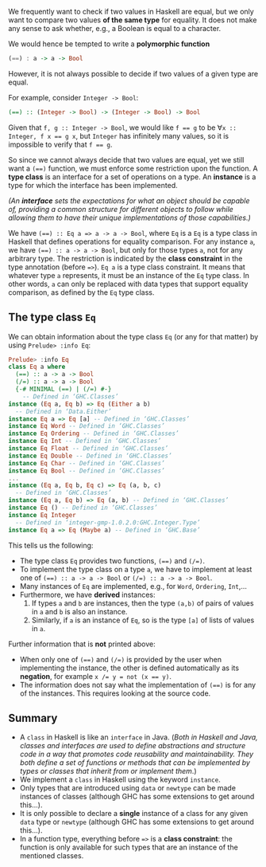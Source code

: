 We frequently want to check if two values in Haskell are equal, but we only want to compare two values **of the same type** for equality. It does not make any sense to ask whether, e.g., a Boolean is equal to a character.

We would hence be tempted to write a **polymorphic function**
```haskell
(==) : a -> a -> Bool
```
However, it is not always possible to decide if two values of a given type are equal.

For example, consider `Integer -> Bool`:
```haskell
(==) :: (Integer -> Bool) -> (Integer -> Bool) -> Bool
```
Given that `f, g :: Integer -> Bool`, we would like `f == g` to be $\forall$`x :: Integer, f x == g x`, but `Integer` has infinitely many values, so it is impossible to verify that `f == g`.

So since we cannot always decide that two values are equal, yet we still want a `(==)` function, we must enforce some restriction upon the function. A **type class** is an interface for a set of operations on a type. An **instance** is a type for which the interface has been implemented.

*(An **interface** sets the expectations for what an object should be capable of, providing a common structure for different objects to follow while allowing them to have their unique implementations of those capabilities.)* 

We have `(==) :: Eq a => a -> a -> Bool`, where `Eq` is a `Eq` is a type class in Haskell that defines operations for equality comparison. For any instance `a`, we have `(==) :: a -> a -> Bool`, but only for those types `a`, not for any arbitrary type. The restriction is indicated by the **class constraint** in the type annotation (before `=>`). `Eq a` is a type class constraint. It means that whatever type `a` represents, it must be an instance of the `Eq` type class. In other words, `a` can only be replaced with data types that support equality comparison, as defined by the `Eq` type class.
## The type class `Eq`
We can obtain information about the type class `Eq` (or any for that matter) by using `Prelude> :info Eq`:
```haskell
Prelude> :info Eq
class Eq a where
  (==) :: a -> a -> Bool
  (/=) :: a -> a -> Bool
  {-# MINIMAL (==) | (/=) #-}
  	-- Defined in ‘GHC.Classes’
instance (Eq a, Eq b) => Eq (Either a b)
  -- Defined in ‘Data.Either’
instance Eq a => Eq [a] -- Defined in ‘GHC.Classes’
instance Eq Word -- Defined in ‘GHC.Classes’
instance Eq Ordering -- Defined in ‘GHC.Classes’
instance Eq Int -- Defined in ‘GHC.Classes’
instance Eq Float -- Defined in ‘GHC.Classes’
instance Eq Double -- Defined in ‘GHC.Classes’
instance Eq Char -- Defined in ‘GHC.Classes’
instance Eq Bool -- Defined in ‘GHC.Classes’
...
instance (Eq a, Eq b, Eq c) => Eq (a, b, c)
  -- Defined in ‘GHC.Classes’
instance (Eq a, Eq b) => Eq (a, b) -- Defined in ‘GHC.Classes’
instance Eq () -- Defined in ‘GHC.Classes’
instance Eq Integer
  -- Defined in ‘integer-gmp-1.0.2.0:GHC.Integer.Type’
instance Eq a => Eq (Maybe a) -- Defined in ‘GHC.Base’
```

This tells us the following:
- The type class `Eq` provides two functions, `(==)` and `(/=)`.
- To implement the type class on a type `a`, we have to implement at least one of `(==) :: a -> a -> Bool` or `(/=) :: a -> a -> Bool`.
- Many instances of `Eq` are implemented, e.g., for `Word`, `Ordering`, `Int`,... 
- Furthermore, we have **derived** instances:
   1. If types `a` and `b` are instances, then the type `(a,b)` of pairs of values in `a` and `b` is also an instance.
   2. Similarly, if `a` is an instance of `Eq`, so is the type `[a]` of lists of values in `a`.

Further information that is **not** printed above:
- When only one of `(==)` and `(/=)` is provided by the user when implementing the instance, the other is defined automatically as its **negation**, for example `x /= y = not (x == y)`.
- The information does not say what the implementation of `(==)` is for any of the instances. This requires looking at the source code.

## Summary
* A `class` in Haskell is like an `interface` in Java. (*Both in Haskell and Java, classes and interfaces are used to define abstractions and structure code in a way that promotes code reusability and maintainability. They both define a set of functions or methods that can be implemented by types or classes that inherit from or implement them*.)
* We implement a `class` in Haskell using the keyword `instance`.
* Only types that are introduced using `data` or `newtype` can be made instances of classes (although GHC has some extensions to get around this...).
* It is only possible to declare a **single** instance of a class for any given `data` type or `newtype` (although GHC has some extensions to get around this...).
* In a function type, everything before `=>` is a **class constraint**: the function is only available for such types that are an instance of the mentioned classes.